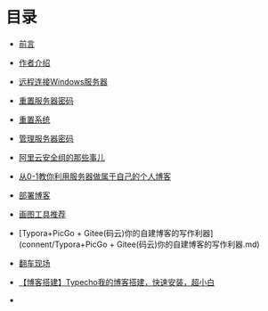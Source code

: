 # 目录

- [前言](README.md)

- [作者介绍](connent/作者介绍.md)

- [远程连接Windows服务器](connent/远程连接Windows服务器.md)

- [重置服务器密码](connent/重置服务器密码.md)

- [重置系统](connent/重置系统.md)

- [管理服务器密码](connent/管理服务器密码.md)


- [阿里云安全组的那些事儿](connent/阿里云安全组的那些事儿.md)
- [从0-1教你利用服务器做属于自己的个人博客](connent/部署博客.md)
- [部署博客](connent/部署博客.md)
- [画图工具推荐](connent/画图工具推荐.md)
- [Typora+PicGo + Gitee(码云)你的自建博客的写作利器](connent/Typora+PicGo + Gitee(码云)你的自建博客的写作利器.md)
- [翻车现场](connent/翻车现场.md)
- [【博客搭建】Typecho我的博客搭建，快速安装，超小白](connent/Typecho我的博客搭建.md)
- 



